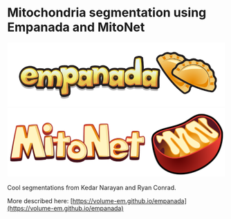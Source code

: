 # Mitochondria segmentation using Empanada and MitoNet

![Empanada logo](/posts/empanada_logo.png) ![MitoNet logo](/posts/mitonet_logo.png)

Cool segmentations from Kedar Narayan and Ryan Conrad.

More described here: [https://volume-em.github.io/empanada](https://volume-em.github.io/empanada)
